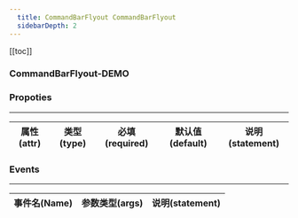 ```yaml
---
  title: CommandBarFlyout CommandBarFlyout
  sidebarDepth: 2
---
```

  
[[toc]]

### CommandBarFlyout-DEMO 

<fv-CommandBarFlyout>
</fv-CommandBarFlyout>

### Propoties
---
| 属性(attr)  |             类型(type)             | 必填(required) | 默认值(default) |     说明(statement)     |
|:-----------:|:----------------------------------:|:--------------:|:---------------:|:-----------------------:|

### Events
---
| 事件名(Name) | 参数类型(args) | 说明(statement) |
|:------------:|:--------------:|:---------------:|
  
